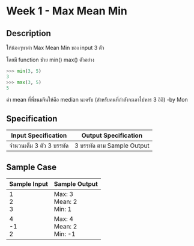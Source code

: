 # Week 1 - Max Mean Min
## Description
ให้น้องๆหาค่า Max Mean Min ของ input 3 ตัว

โดยมี function ช่วย min() max() ตัวอย่าง
```python
>>> min(3, 5)
3
>>> max(3, 5)
5
```

ค่า mean ที่พี่ขนมจีนให้คือ median นะครับ (สำหรับคนที่กำลังจะเอาไปหาร 3 อิอิ) -by Mon

## Specification
| Input Specification | Output Specification |
| - | - |
| จำนวนเต็ม 3 ตัว 3 บรรทัด | 3 บรรทัด ตาม Sample Output |


## Sample Case
| Sample Input | Sample Output |
| - | - |
| 1 <br> 2 <br> 3 | Max: 3 <br> Mean: 2 <br> Min: 1 |
| 4 <br> -1 <br> 2 | Max: 4 <br> Mean: 2 <br> Min: -1 |
